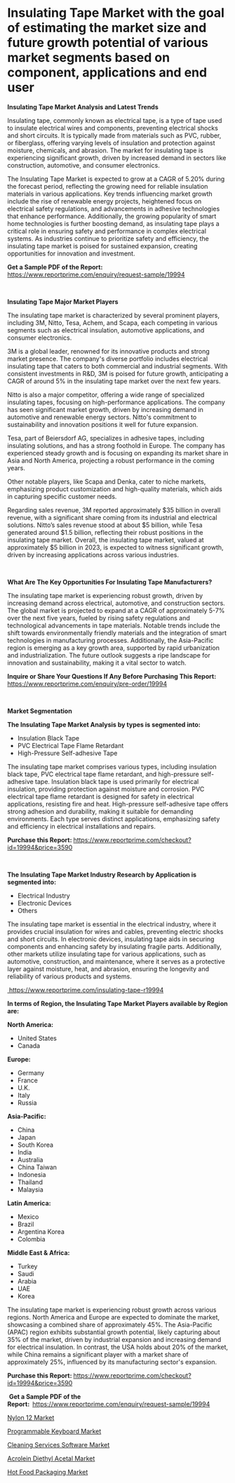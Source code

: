 <p><h1>Insulating Tape Market with the goal of estimating the market size and future growth potential of various market segments based on component, applications and end user</h1></p><p><strong>Insulating Tape Market Analysis and Latest Trends</strong></p>
<p><p>Insulating tape, commonly known as electrical tape, is a type of tape used to insulate electrical wires and components, preventing electrical shocks and short circuits. It is typically made from materials such as PVC, rubber, or fiberglass, offering varying levels of insulation and protection against moisture, chemicals, and abrasion. The market for insulating tape is experiencing significant growth, driven by increased demand in sectors like construction, automotive, and consumer electronics.</p><p>The Insulating Tape Market is expected to grow at a CAGR of 5.20% during the forecast period, reflecting the growing need for reliable insulation materials in various applications. Key trends influencing market growth include the rise of renewable energy projects, heightened focus on electrical safety regulations, and advancements in adhesive technologies that enhance performance. Additionally, the growing popularity of smart home technologies is further boosting demand, as insulating tape plays a critical role in ensuring safety and performance in complex electrical systems. As industries continue to prioritize safety and efficiency, the insulating tape market is poised for sustained expansion, creating opportunities for innovation and investment.</p></p>
<p><strong>Get a Sample PDF of the Report:&nbsp;</strong> <a href="https://www.reportprime.com/enquiry/request-sample/19994?utm_campaign=63&utm_medium=2&utm_source=Github&utm_content=ia&utm_term=24112024&utm_id=insulating-tape">https://www.reportprime.com/enquiry/request-sample/19994</a></p>
<p>&nbsp;</p>
<p><strong>Insulating Tape Major Market Players</strong></p>
<p><p>The insulating tape market is characterized by several prominent players, including 3M, Nitto, Tesa, Achem, and Scapa, each competing in various segments such as electrical insulation, automotive applications, and consumer electronics.</p><p>3M is a global leader, renowned for its innovative products and strong market presence. The company's diverse portfolio includes electrical insulating tape that caters to both commercial and industrial segments. With consistent investments in R&D, 3M is poised for future growth, anticipating a CAGR of around 5% in the insulating tape market over the next few years.</p><p>Nitto is also a major competitor, offering a wide range of specialized insulating tapes, focusing on high-performance applications. The company has seen significant market growth, driven by increasing demand in automotive and renewable energy sectors. Nitto's commitment to sustainability and innovation positions it well for future expansion.</p><p>Tesa, part of Beiersdorf AG, specializes in adhesive tapes, including insulating solutions, and has a strong foothold in Europe. The company has experienced steady growth and is focusing on expanding its market share in Asia and North America, projecting a robust performance in the coming years.</p><p>Other notable players, like Scapa and Denka, cater to niche markets, emphasizing product customization and high-quality materials, which aids in capturing specific customer needs.</p><p>Regarding sales revenue, 3M reported approximately $35 billion in overall revenue, with a significant share coming from its industrial and electrical solutions. Nitto’s sales revenue stood at about $5 billion, while Tesa generated around $1.5 billion, reflecting their robust positions in the insulating tape market. Overall, the insulating tape market, valued at approximately $5 billion in 2023, is expected to witness significant growth, driven by increasing applications across various industries.</p></p>
<p>&nbsp;</p>
<p><strong>What Are The Key Opportunities For Insulating Tape Manufacturers?</strong></p>
<p><p>The insulating tape market is experiencing robust growth, driven by increasing demand across electrical, automotive, and construction sectors. The global market is projected to expand at a CAGR of approximately 5-7% over the next five years, fueled by rising safety regulations and technological advancements in tape materials. Notable trends include the shift towards environmentally friendly materials and the integration of smart technologies in manufacturing processes. Additionally, the Asia-Pacific region is emerging as a key growth area, supported by rapid urbanization and industrialization. The future outlook suggests a ripe landscape for innovation and sustainability, making it a vital sector to watch.</p></p>
<p><strong>Inquire or Share Your Questions If Any Before Purchasing This Report:</strong> <a href="https://www.reportprime.com/enquiry/pre-order/19994?utm_campaign=63&utm_medium=2&utm_source=Github&utm_content=ia&utm_term=24112024&utm_id=insulating-tape">https://www.reportprime.com/enquiry/pre-order/19994</a></p>
<p>&nbsp;</p>
<p><strong>Market Segmentation</strong></p>
<p><strong>The Insulating Tape Market Analysis by types is segmented into:</strong></p>
<p><ul><li>Insulation Black Tape</li><li>PVC Electrical Tape Flame Retardant</li><li>High-Pressure Self-adhesive Tape</li></ul></p>
<p><p>The insulating tape market comprises various types, including insulation black tape, PVC electrical tape flame retardant, and high-pressure self-adhesive tape. Insulation black tape is used primarily for electrical insulation, providing protection against moisture and corrosion. PVC electrical tape flame retardant is designed for safety in electrical applications, resisting fire and heat. High-pressure self-adhesive tape offers strong adhesion and durability, making it suitable for demanding environments. Each type serves distinct applications, emphasizing safety and efficiency in electrical installations and repairs.</p></p>
<p><strong>Purchase this Report:&nbsp;</strong><a href="https://www.reportprime.com/checkout?id=19994&price=3590&utm_campaign=63&utm_medium=2&utm_source=Github&utm_content=ia&utm_term=24112024&utm_id=insulating-tape">https://www.reportprime.com/checkout?id=19994&price=3590</a></p>
<p>&nbsp;</p>
<p><strong>The Insulating Tape Market Industry Research by Application is segmented into:</strong></p>
<p><ul><li>Electrical Industry</li><li>Electronic Devices</li><li>Others</li></ul></p>
<p><p>The insulating tape market is essential in the electrical industry, where it provides crucial insulation for wires and cables, preventing electric shocks and short circuits. In electronic devices, insulating tape aids in securing components and enhancing safety by insulating fragile parts. Additionally, other markets utilize insulating tape for various applications, such as automotive, construction, and maintenance, where it serves as a protective layer against moisture, heat, and abrasion, ensuring the longevity and reliability of various products and systems.</p></p>
<p><a href="https://www.reportprime.com/insulating-tape-r19994?utm_campaign=63&utm_medium=2&utm_source=Github&utm_content=ia&utm_term=24112024&utm_id=insulating-tape">&nbsp;https://www.reportprime.com/insulating-tape-r19994</a></p>
<p><strong>In terms of Region, the Insulating Tape Market Players available by Region are:</strong></p>
<p>
    <p> <strong> North America: </strong>
        <ul>
            <li>United States</li>
            <li>Canada</li>
        </ul>
        </p> 
    <p> <strong> Europe: </strong>
        <ul>
            <li>Germany</li>
            <li>France</li>
            <li>U.K.</li>
            <li>Italy</li>
            <li>Russia</li>
        </ul>
        </p> 
    <p> <strong> Asia-Pacific: </strong>
        <ul>
            <li>China</li>
            <li>Japan</li>
            <li>South Korea</li>
            <li>India</li>
            <li>Australia</li>
            <li>China Taiwan</li>
            <li>Indonesia</li>
            <li>Thailand</li>
            <li>Malaysia</li>
        </ul>
        </p> 
    <p> <strong> Latin America: </strong>
        <ul>
            <li>Mexico</li>
            <li>Brazil</li>
            <li>Argentina Korea</li>
            <li>Colombia</li>
        </ul>
        </p> 
    <p> <strong> Middle East & Africa: </strong>
        <ul>
            <li>Turkey</li>
            <li>Saudi</li>
            <li>Arabia</li>
            <li>UAE</li>
            <li>Korea</li>
        </ul>
    </p>
    </p>
<p><p>The insulating tape market is experiencing robust growth across various regions. North America and Europe are expected to dominate the market, showcasing a combined share of approximately 45%. The Asia-Pacific (APAC) region exhibits substantial growth potential, likely capturing about 35% of the market, driven by industrial expansion and increasing demand for electrical insulation. In contrast, the USA holds about 20% of the market, while China remains a significant player with a market share of approximately 25%, influenced by its manufacturing sector's expansion.</p></p>
<p><strong>Purchase this Report: </strong><a href="https://www.reportprime.com/checkout?id=19994&price=3590&utm_campaign=63&utm_medium=2&utm_source=Github&utm_content=ia&utm_term=24112024&utm_id=insulating-tape">https://www.reportprime.com/checkout?id=19994&price=3590</a></p>
<p>&nbsp;<strong>Get a Sample PDF of the Report:&nbsp;&nbsp;</strong><a href="https://www.reportprime.com/enquiry/request-sample/19994?utm_campaign=63&utm_medium=2&utm_source=Github&utm_content=ia&utm_term=24112024&utm_id=insulating-tape">https://www.reportprime.com/enquiry/request-sample/19994</a></p>
<p><strong></strong></p>
<p><p><a href="https://github.com/JubayerMia832/Market-Research-Report-List-1/blob/main/nylon-12-market.md?utm_campaign=63&utm_medium=2&utm_source=Github&utm_content=ia&utm_term=24112024&utm_id=insulating-tape">Nylon 12 Market</a></p><p><a href="https://www.linkedin.com/pulse/programmable-keyboard-market-matrix-applications-types-cagr-qs0re?utm_campaign=63&utm_medium=2&utm_source=Github&utm_content=ia&utm_term=24112024&utm_id=insulating-tape">Programmable Keyboard Market</a></p><p><a href="https://issuu.com/reportprime-2/docs/cleaning-services-software-market-s_c5debffa6fdf24?utm_campaign=63&utm_medium=2&utm_source=Github&utm_content=ia&utm_term=24112024&utm_id=insulating-tape">Cleaning Services Software Market</a></p><p><a href="https://github.com/ygfu6u/Market-Research-Report-List-1/blob/main/acrolein-diethyl-acetal-market.md?utm_campaign=63&utm_medium=2&utm_source=Github&utm_content=ia&utm_term=24112024&utm_id=insulating-tape">Acrolein Diethyl Acetal Market</a></p><p><a href="https://www.linkedin.com/pulse/comprehensive-analysis-hot-food-packaging-market-macro-xrele?utm_campaign=63&utm_medium=2&utm_source=Github&utm_content=ia&utm_term=24112024&utm_id=insulating-tape">Hot Food Packaging Market</a></p></p>